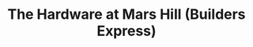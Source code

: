 ---
title: "The Hardware at Mars Hill (Builders Express)"
url: /mars-hill/the-hardware-at-mars-hill-builders-express/
shop: hardware
---